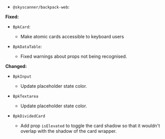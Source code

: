 - `@skyscanner/backpack-web`:

**Fixed:**

- `BpkCard`:
    - Make atomic cards accessible to keyboard users

- `BpkDataTable`:
    - Fixed warnings about props not being recognised.

**Changed:**
  - `BpkInput`
    - Update placeholder state color.

  - `BpkTextarea`
    - Update placeholder state color.

  - `BpkDividedCard`
    - Add prop `isElevated` to toggle the card shadow so that it wouldn't overlap with the shadow of the card wrapper.
